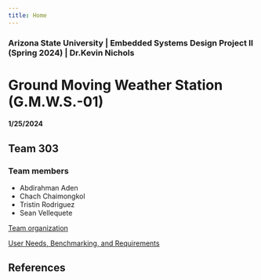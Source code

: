 ```yaml
---
title: Home
---
```


### Arizona State University | Embedded Systems Design Project II (Spring 2024) | Dr.Kevin Nichols
# Ground Moving Weather Station (G.M.W.S.-01) 
#### 1/25/2024

## Team 303 

### Team members 
* Abdirahman Aden
* Chach Chaimongkol
* Tristin Rodriguez
* Sean Vellequete

[Team organization](/Team_organization)

[User Needs, Benchmarking, and Requirements](/User_Needs_Benchmarking_Requirements.md)






## References

